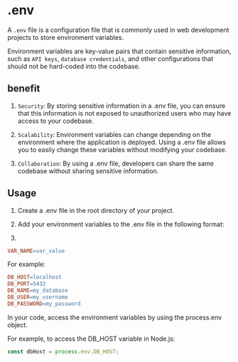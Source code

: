 # .env
A `.env` file is a configuration file that is commonly used in web development projects to store environment variables.

Environment variables are key-value pairs that contain sensitive information, such as `API keys`, `database credentials`, and other configurations that should not be hard-coded into the codebase.

## benefit

1. `Security`: By storing sensitive information in a .env file, you can ensure that this information is not exposed to unauthorized users who may have access to your codebase.

2. `Scalability`: Environment variables can change depending on the environment where the application is deployed. Using a .env file allows you to easily change these variables without modifying your codebase.

3. `Collaboration`: By using a .env file, developers can share the same codebase without sharing sensitive information.

## Usage

1. Create a .env file in the root directory of your project.

2. Add your environment variables to the .env file in the following format:
3. 
```makefile
VAR_NAME=var_value
```

For example:

```makefile
DB_HOST=localhost
DB_PORT=5432
DB_NAME=my_database
DB_USER=my_username
DB_PASSWORD=my_password
```

In your code, access the environment variables by using the process.env object.

For example, to access the DB_HOST variable in Node.js:
```javascript
const dbHost = process.env.DB_HOST;
```